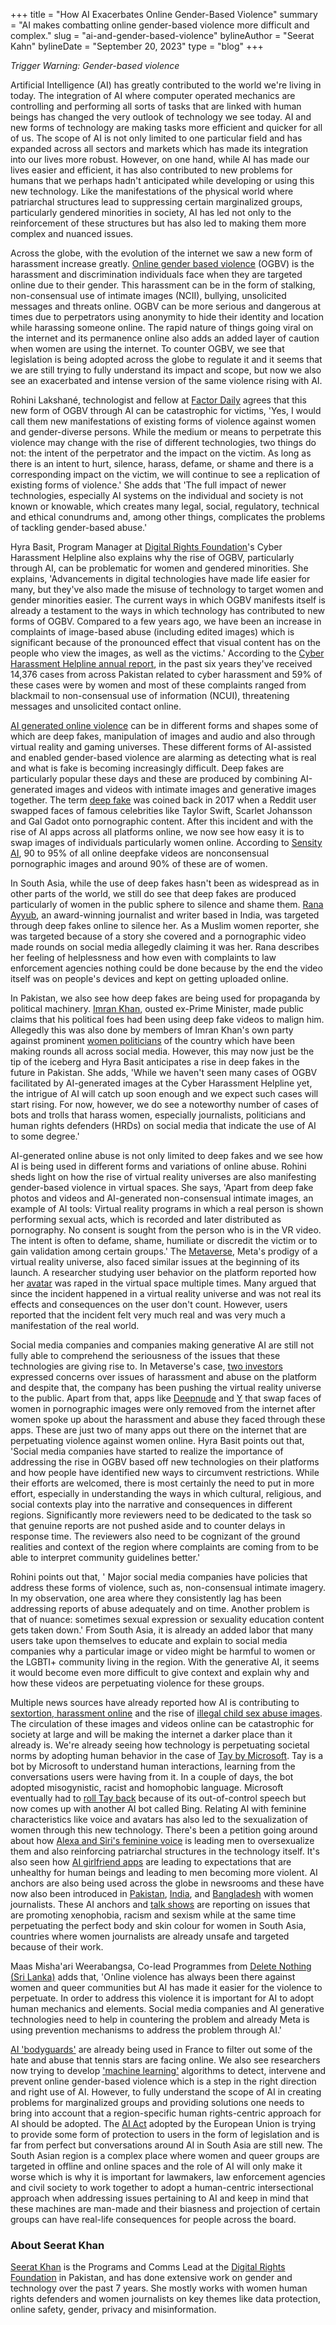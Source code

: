 +++
title = "How AI Exacerbates Online Gender-Based Violence"
summary = "AI makes combatting online gender-based violence more difficult and complex."
slug = "ai-and-gender-based-violence"
bylineAuthor = "Seerat Kahn"
bylineDate = "September 20, 2023"
type = "blog"
+++

*Trigger Warning: Gender-based violence*

Artificial Intelligence (AI) has greatly contributed to the world we're living in today. The integration of AI where computer operated mechanics are controlling and performing all sorts of tasks that are linked with human beings has changed the very outlook of technology we see today. AI and new forms of technology are making tasks more efficient and quicker for all of us. The scope of AI is not only limited to one particular field and has expanded across all sectors and markets which has made its  integration into our lives more robust. However, on one hand, while AI has made our lives easier and efficient, it has also contributed to new problems for humans that we perhaps hadn't anticipated while developing or using this new technology. Like the manifestations of the physical world where patriarchal structures lead to suppressing certain marginalized groups, particularly gendered minorities in society, AI has led not only to the reinforcement of these structures but has also led to making them more complex and nuanced issues.

Across the globe, with the evolution of the internet we saw a new form of harassment increase greatly. [Online gender based violence](https://www.globalcitizen.org/en/content/what-is-online-gender-based-violence-2/) (OGBV) is the harassment and discrimination individuals face when they are targeted online due to their gender. This harassment can be in the form of stalking, non-consensual use of intimate images (NCII), bullying, unsolicited messages and threats online. OGBV can be more serious and dangerous at times due to perpetrators using anonymity to hide their identity and location while harassing someone online. The rapid nature of things going viral on the internet and its permanence online also adds an added layer of caution when women are using the internet. To counter OGBV, we see that legislation is being adopted across the globe to regulate it and it seems that we are still trying to fully understand its impact and scope, but now we also see an exacerbated and intense version of the same violence rising with AI.

Rohini Lakshané, technologist and fellow at [Factor Daily](https://factordaily.com/) agrees that this new form of OGBV through AI can be catastrophic for victims, 'Yes, I would call them new manifestations of existing forms of violence against women and gender-diverse persons. While the medium or means to perpetrate this violence may change with the rise of different technologies, two things do not: the intent of the perpetrator and the impact on the victim. As long as there is an intent to hurt, silence, harass, defame, or shame and there is a corresponding impact on the victim, we will continue to see a replication of existing forms of violence.' She adds that 'The full impact of newer technologies, especially AI systems on the individual and society is not known or knowable, which creates many legal, social, regulatory, technical and ethical conundrums and, among other things, complicates the problems of tackling gender-based abuse.'

Hyra Basit, Program Manager at [Digital Rights Foundation](https://digitalrightsfoundation.pk/)'s Cyber Harassment Helpline also explains why the rise of OGBV, particularly through AI, can be problematic for women and gendered minorities. She explains, 'Advancements in digital technologies have made life easier for many, but they've also made the misuse of technology to target women and gender minorities easier. The current ways in which OGBV manifests itself is already a testament to the ways in which technology has contributed to new forms of OGBV. Compared to a few years ago, we have been an increase in complaints of image-based abuse (including edited images) which is significant because of the pronounced effect that visual content has on the people who view the images, as well as the victims.' According to the [Cyber Harassment Helpline annual report](https://digitalrightsfoundation.pk/wp-content/uploads/2023/05/Cyber-Harassment-Helpline-Annual-Report-2022-1.pdf), in the past six years they've received 14,376 cases from across Pakistan related to cyber harassment and 59% of these cases were by women and most of these complaints ranged from blackmail to non-consensual use of information (NCUI), threatening messages and unsolicited contact online.

[AI generated online violence](https://cyberbullying.org/generative-ai-as-a-vector-for-harassment-and-harm) can be in different forms and shapes some of which are deep fakes, manipulation of images and audio and also through virtual reality and gaming universes. These different forms of AI-assisted and enabled gender-based violence are alarming as detecting what is real and what is fake is becoming increasingly difficult. Deep fakes are particularly popular these days and these are produced by combining AI-generated images and videos with intimate images and generative images together. The term [deep fake](https://www.theguardian.com/technology/2020/jan/13/what-are-deepfakes-and-how-can-you-spot-them) was coined back in 2017 when a Reddit user swapped faces of famous celebrities like Taylor Swift, Scarlet Johansson and Gal Gadot onto pornographic content. After this incident and with the rise of AI apps across all platforms online, we now see how easy it is to swap images of individuals particularly women online. According to [Sensity AI](https://www.technologyreview.com/2021/09/13/1035449/ai-deepfake-app-face-swaps-women-into-porn/), 90 to 95% of all online deepfake videos are nonconsensual pornographic images and around 90% of these are of women.

In South Asia, while the use of deep fakes hasn't been as widespread as in other parts of the world, we still do see that deep fakes are produced particularly of women in the public sphere to silence and shame them. [Rana Ayyub](https://www.huffingtonpost.co.uk/entry/deepfake-porn_uk_5bf2c126e4b0f32bd58ba316), an award-winning journalist and writer based in India, was targeted through deep fakes online to silence her. As a Muslim women reporter, she was targeted because of a story she covered and a pornographic video made rounds on social media allegedly claiming it was her. Rana describes her feeling of helplessness and how even with complaints to law enforcement agencies nothing could be done because by the end the video itself was on people's devices and kept on getting uploaded online.

In Pakistan, we also see how deep fakes are being used for propaganda by political machinery. [Imran Khan](https://www.thenews.com.pk/print/999491-heads-of-states-celebrities-targeted-by-deep-fake-videos), ousted ex-Prime Minister, made public claims that his political foes had been using deep fake videos to malign him. Allegedly this was also done by members of Imran Khan's own party against prominent [women politicians](https://mmnews.tv/pti-worker-jailed-for-sharing-maryam-nawazs-fake-video/) of the country which have been making rounds all across social media. However, this may now just be the tip of the iceberg and Hyra Basit anticipates a rise in deep fakes in the future in Pakistan. She adds, 'While we haven't seen many cases of OGBV facilitated by AI-generated images at the Cyber Harassment Helpline yet, the intrigue of AI will catch up soon enough and we expect such cases will start rising. For now, however, we do see a noteworthy number of cases of bots and trolls that harass women, especially journalists, politicians and human rights defenders (HRDs) on social media that indicate the use of AI to some degree.'

AI-generated online abuse is not only limited to deep fakes and we see how AI is being used in different forms and variations of online abuse. Rohini sheds light on how the rise of virtual reality universes are also manifesting gender-based violence in virtual spaces. She says, 'Apart from deep fake photos and videos and AI-generated non-consensual intimate images, an example of AI tools: Virtual reality programs in which a real person is shown performing sexual acts, which is recorded and later distributed as pornography. No consent is sought from the person who is in the VR video. The intent is often to defame, shame, humiliate or discredit the victim or to gain validation among certain groups.' The [Metaverse](https://www.techtarget.com/whatis/feature/The-metaverse-explained-Everything-you-need-to-know), Meta's prodigy of a virtual reality universe, also faced similar issues at the beginning of its launch. A researcher studying user behavior on the platform reported how her [avatar](https://www.businessinsider.com/researcher-claims-her-avatar-was-raped-on-metas-metaverse-platform-2022-5?r=US&IR=T) was raped in the virtual space multiple times. Many argued that since the incident happened in a virtual reality universe and was not real its effects and consequences on the user don't count. However, users reported that the incident felt very much real and was very much a manifestation of the real world.

Social media companies and companies making generative AI are still not fully able to comprehend the seriousness of the issues that these technologies are giving rise to. In Metaverse's case, [two investors](https://www.businessinsider.com/researcher-claims-her-avatar-was-raped-on-metas-metaverse-platform-2022-5?r=US&IR=T) expressed concerns over issues of harassment and abuse on the platform and despite that, the company has been pushing the virtual reality universe to the public. Apart from that, apps like [Deepnude](https://www.bbc.com/news/technology-48799045) and [Y](https://www.technologyreview.com/2021/09/13/1035449/ai-deepfake-app-face-swaps-women-into-porn/) that swap faces of women in pornographic images were only removed from the internet after women spoke up about the harassment and abuse they faced through these apps. These are just two of many apps out there on the internet that are perpetuating violence against women online. Hyra Basit points out that, 'Social media companies have started to realize the importance of addressing the rise in OGBV based off new technologies on their platforms and how people have identified new ways to circumvent restrictions. While their efforts are welcomed, there is most certainly the need to put in more effort, especially in understanding the ways in which cultural, religious, and social contexts play into the narrative and consequences in different regions. Significantly more reviewers need to be dedicated to the task so that genuine reports are not pushed aside and to counter delays in response time. The reviewers also need to be cognizant of the ground realities and context of the region where complaints are coming from to be able to interpret community guidelines better.'

Rohini points out that, ' Major social media companies have policies that address these forms of violence, such as, non-consensual intimate imagery. In my observation, one area where they consistently lag has been addressing reports of abuse adequately and on time. Another problem is that of nuance: sometimes sexual expression or sexuality education content gets taken down.' From South Asia, it is already an added labor that many users take upon themselves to educate and explain to social media companies why a particular image or video might be harmful to women or the LGBTI+ community living in the region. With the generative AI, it seems it would become even more difficult to give context and explain why and how these videos are perpetuating violence for these groups.

Multiple news sources have already reported how AI is contributing to [sextortion, harassment online](https://www.reuters.com/world/us/fbi-says-artificial-intelligence-being-used-sextortion-harassment-2023-06-07/) and the rise of [illegal child sex abuse images](https://www.bbc.com/news/uk-65932372). The circulation of these images and videos online can be catastrophic for society at large and will be making the internet a darker place than it already is. We're already seeing how technology is perpetuating societal norms by adopting human behavior in the case of [Tay by Microsoft](https://www.theverge.com/2016/3/24/11297050/tay-microsoft-chatbot-racist). Tay is a bot by Microsoft to understand human interactions, learning from the conversations users were having from it. In a couple of days, the bot adopted misogynistic, racist and homophobic language. Microsoft eventually had to [roll Tay back](https://futurism.com/the-byte/microsoft-bing-tay-bigotry) because of its out-of-control speech but now comes up with another AI bot called Bing. Relating AI with feminine characteristics like voice and avatars has also led to the sexualization of women through this new technology. There's been a petition going around about how [Alexa and Siri's feminine voice](https://venturebeat.com/ai/petition-asks-siri-and-alexa-to-flip-the-script-on-sexual-harassment/) is leading men to oversexualize them and also reinforcing patriarchal structures in the technology itself. It's also seen how [AI girlfriend apps](https://www.theguardian.com/technology/2023/jul/22/ai-girlfriend-chatbot-apps-unhealthy-chatgpt) are leading to expectations that are unhealthy for human beings and leading to men becoming more violent. AI anchors are also being used across the globe in newsrooms and these have now also been introduced in [Pakistan](https://www.globalvillagespace.com/pakistan-introduces-first-ai-tv-talk-show-launched/), [India](https://techwireasia.com/2023/07/ai-news-anchors-and-which-countries-has-them/), and [Bangladesh](https://www.tbsnews.net/bangladesh/channel-24-introduces-countrys-first-ai-news-anchor-aparajita-668234) with women journalists. These AI anchors and [talk shows](https://www.globalvillagespace.com/pakistan-introduces-first-ai-tv-talk-show-launched/) are reporting on issues that are promoting xenophobia, racism and sexism while at the same time perpetuating the perfect body and skin colour for women in South Asia, countries where women journalists are already unsafe and targeted because of their work.

Maas Misha'ari Weerabangsa, Co-lead Programmes from [Delete Nothing (Sri Lanka)](https://deletenothing.org/) adds that, 'Online violence has always been there against women and queer communities but AI has made it easier for the violence to perpetuate. In order to address this violence it is important for AI to adopt human mechanics and elements. Social media companies and AI generative technologies need to help in countering the problem and already Meta is using prevention mechanisms to address the problem through AI.'

[AI 'bodyguards'](https://www.npr.org/2023/06/08/1180772665/tennis-social-media-ai-french-open-swiatek-stephens) are already being used in France to filter out some of the hate and abuse that tennis stars are facing online. We also see researchers now trying to develop ['machine learning'](https://www.hw.ac.uk/news/articles/2022/ai-algorithm-to-help-tackle-epidemic-of.htm) algorithms to detect, intervene and prevent online gender-based violence which is a step in the right direction and right use of AI. However, to fully understand the scope of AI in creating problems for marginalized groups and providing solutions one needs to bring into account that a region-specific human rights-centric approach for AI should be adopted. The [AI Act](https://www.europarl.europa.eu/RegData/etudes/STUD/2021/690039/EPRS_STU(2021)690039_EN.pdf) adopted by the European Union is trying to provide some form of protection to users in the form of legislation and is far from perfect but conversations around AI in South Asia are still new. The South Asian region is a complex place where women and queer groups are targeted in offline and online spaces and the role of AI will only make it worse which is why it is important for lawmakers, law enforcement agencies and civil society to work together to adopt a human-centric intersectional approach when addressing issues pertaining to AI and keep in mind that these machines are man-made and their biasness and projection of certain groups can have real-life consequences for people across the board.

### About Seerat Khan

[Seerat Khan](https://www.linkedin.com/in/seerat-khan-557949144/) is the Programs and Comms Lead at the [Digital Rights Foundation](https://digitalrightsfoundation.pk) in Pakistan, and has done extensive work on gender and technology over the past 7 years. She mostly works with women human rights defenders and women journalists on key themes like data protection, online safety, gender, privacy and misinformation.
